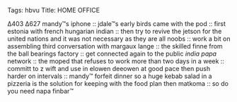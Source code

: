 Tags: hbvu
Title: HOME OFFICE
  
∆403 ∆627 mandy™s iphone :: jdale™s early birds came with the pod :: first estonia with french hungarian indian :: then try to revive the jetson for the united nations and it was not necessary as they are all noobs :: work a bit on assembling third conversation with margaux lange :: the skilled finne from the ball bearings factory :: get connected again to the public _india papa_ network :: the moped that refuses to work more than two days in a week :: committ to z wift and use in elowen deeowen at good pace then push harder on intervals :: mandy™ forfeit dinner so a huge kebab salad in a pizzeria is the solution for keeping with the food plan then matkoma :: so do you need napa finbar™ 